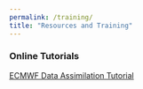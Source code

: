 ```yaml
---
permalink: /training/
title: "Resources and Training"
---
```


### Online Tutorials

[ECMWF Data Assimilation Tutorial](https://www.ecmwf.int/en/learning/training/data-assimilation/)
